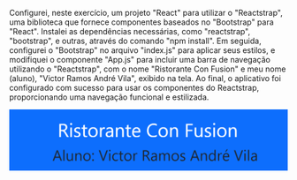 Configurei, neste exercício, um projeto "React" para utilizar o "Reactstrap", uma biblioteca que fornece componentes baseados no "Bootstrap" para "React". Instalei as dependências necessárias, como "reactstrap", "bootstrap", e outras, através do comando "npm install". Em seguida, configurei o "Bootstrap" no arquivo "index.js" para aplicar seus estilos, e modifiquei o componente "App.js" para incluir uma barra de navegação utilizando o "Reactstrap", com o nome "Ristorante Con Fusion" e meu nome (aluno), "Victor Ramos André Vila", exibido na tela. Ao final, o aplicativo foi configurado com sucesso para usar os componentes do Reactstrap, proporcionando uma navegação funcional e estilizada.

![alt text](image-2.png)